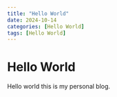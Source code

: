 ```yaml
---
title: "Hello World"
date: 2024-10-14
categories: [Hello World]
tags: [Hello World]
---
```


# Hello World


Hello world this is my personal blog.